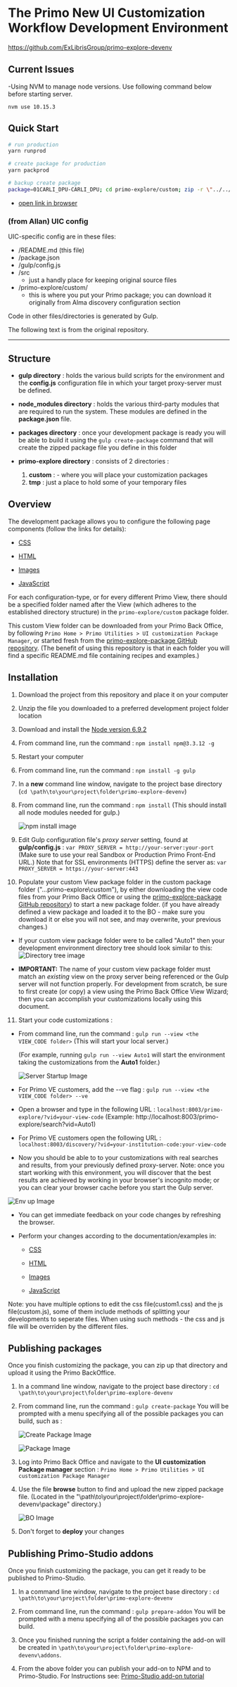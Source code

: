 # The Primo New UI Customization Workflow Development Environment
 https://github.com/ExLibrisGroup/primo-explore-devenv
 
## Current Issues


-Using NVM to manage node versions. Use following command below before starting server.
```
nvm use 10.15.3
```

## Quick Start


 

```bash
# run production
yarn runprod
```

```bash
# create package for production
yarn packprod
```

```bash
# backup create package
package=01CARLI_DPU-CARLI_DPU; cd primo-explore/custom; zip -r \"../../packages/${package}.zip\" $package -x \"*.DS_Store\" -x \"**/*.scss\"; cd ../../
```

- [open link in browser](http://localhost:8003/discovery/search?vid=01CARLI_DPU-CARLI_DPU)


### (from Allan) UIC config

UIC-specific config are in these files:
- /README.md (this file)
- /package.json
- /gulp/config.js
- /src
  -  just a handly place for keeping original source files
- /primo-explore/custom/
  - this is where you put your Primo package; you can download it originally from Alma discovery configuration section

Code in other files/directories is generated by Gulp.



The following text is from the original repository.

<hr />

## Structure

- <b>gulp directory</b> : holds the various build scripts for the environment and the <b>config.js</b> configuration file in which your target proxy-server must be defined.

- <b>node_modules directory</b> : holds the various third-party modules that are required to run the system. These modules are defined in the <b>package.json</b> file.

- <b>packages directory</b> : once your development package is ready you will be able to build it using the `gulp create-package` command that will create the zipped package file you define in this folder

- <b>primo-explore directory</b> : consists of 2 directories :
  1.  <b>custom</b> : - where you will place your customization packages
  2.  <b>tmp</b> : just a place to hold some of your temporary files

## Overview

The development package allows you to configure the following page components (follow the links for details):

- [CSS](https://github.com/ExLibrisGroup/primo-explore-package/tree/master/VIEW_CODE/css "css documentation")

- [HTML](https://github.com/ExLibrisGroup/primo-explore-package/tree/master/VIEW_CODE/html "html documentation")

- [Images](https://github.com/ExLibrisGroup/primo-explore-package/tree/master/VIEW_CODE/img "images documentation")

- [JavaScript](https://github.com/ExLibrisGroup/primo-explore-package/tree/master/VIEW_CODE/js "javascript documentation")

For each configuration-type, or for every different Primo View, there should be a specified folder named after the View (which adheres to the established directory structure) in the `primo-explore/custom` package folder.

This custom View folder can be downloaded from your Primo Back Office, by following `Primo Home > Primo Utilities > UI customization Package Manager`, or started fresh from the [primo-explore-package GitHub repository](https://github.com/ExLibrisGroup/primo-explore-package "primo-explore-package repository"). (The benefit of using this repository is that in each folder you will find a specific README.md file containing recipes and examples.)

## Installation

1.  Download the project from this repository and place it on your computer

2.  Unzip the file you downloaded to a preferred development project folder location

3.  Download and install the [Node version 6.9.2](https://nodejs.org/download/release/v6.9.2/)

4.  From command line, run the command : `npm install npm@3.3.12 -g`

5.  Restart your computer

6.  From command line, run the command : `npm install -g gulp`

7.  In a <b>new</b> command line window, navigate to the project base directory (`cd \path\to\your\project\folder\primo-explore-devenv`)

8.  From command line, run the command : `npm install` (This should install all node modules needed for gulp.)

    ![npm install image](./help_files/npmInstall.png "Running npm install")

9.  Edit Gulp configuration file's <i>proxy server</i> setting, found at <b>gulp/config.js</b> : `var PROXY_SERVER = http://your-server:your-port` (Make sure to use your real Sandbox or Production Primo Front-End URL.) Note that for SSL environments (HTTPS) define the server as: `var PROXY_SERVER = https://your-server:443`

10. Populate your custom View package folder in the custom package folder ("...primo-explore\custom"), by either downloading the view code files from your Primo Back Office or using the [primo-explore-package GitHub repository](https://github.com/ExLibrisGroup/primo-explore-package "primo-explore-package repository")) to start a new package folder. (if you have already defined a view package and loaded it to the BO - make sure you download it or else you will not see, and may overwrite, your previous changes.)

- If your custom view package folder were to be called "Auto1" then your development environment directory tree should look similar to this:
  ![Directory tree image](./help_files/direcoryTree.png "Directory tree")

- <b>IMPORTANT:</b> The name of your custom view package folder must match an <i>existing</i> view on the proxy server being referenced or the Gulp server will not function properly. For development from scratch, be sure to first create (or copy) a view using the Primo Back Office View Wizard; then you can accomplish your customizations locally using this document.

11. Start your code customizations :

- From command line, run the command : `gulp run --view <the VIEW_CODE folder>` (This will start your local server.)

  (For example, running `gulp run --view Auto1` will start the environment taking the customizations from the <b>Auto1</b> folder.)

  ![Server Startup Image](./help_files/serverStartup.png "Server Startup")

- For Primo VE customers, add the --ve flag :
  `gulp run --view <the VIEW_CODE folder> --ve`
- Open a browser and type in the following URL : `localhost:8003/primo-explore/?vid=your-view-code` (Example: http://localhost:8003/primo-explore/search?vid=Auto1)
- For Primo VE customers open the following URL : `localhost:8003/discovery/?vid=your-institution-code:your-view-code`

- Now you should be able to to your customizations with real searches and results, from your previously defined proxy-server. Note: once you start working with this environment, you will discover that the best results are achieved by working in your browser's incognito mode; or you can clear your browser cache before you start the Gulp server.

![Env up Image](./help_files/searchResults.png "Env up")

- You can get immediate feedback on your code changes by refreshing the browser.

- Perform your changes according to the documentation/examples in:

  - [CSS](https://github.com/ExLibrisGroup/primo-explore-package/tree/master/VIEW_CODE/css "css documentation")

  - [HTML](https://github.com/ExLibrisGroup/primo-explore-package/tree/master/VIEW_CODE/html "html documentation")

  - [Images](https://github.com/ExLibrisGroup/primo-explore-package/tree/master/VIEW_CODE/img "images documentation")

  - [JavaScript](https://github.com/ExLibrisGroup/primo-explore-package/tree/master/VIEW_CODE/js "javascript documentation")

Note: you have multiple options to edit the css file(custom1.css) and the js file(custom.js), some of them include methods of splitting your developments to seperate files. When using such methods - the css and js file will be overriden by the different files.

## Publishing packages

Once you finish customizing the package, you can zip up that directory and upload it using the Primo BackOffice.

1. In a command line window, navigate to the project base directory : `cd \path\to\your\project\folder\primo-explore-devenv`

2. From command line, run the command : `gulp create-package` You will be prompted with a menu specifying all of the possible packages you can build, such as :

   ![Create Package Image](./help_files/createPackage.png "Create Package up")

   ![Package Image](./help_files/packages.png "Package up")

3. Log into Primo Back Office and navigate to the <b>UI customization Package manager</b> section : `Primo Home > Primo Utilities > UI customization Package Manager`

4. Use the file <b>browse</b> button to find and upload the new zipped package file. (Located in the "\path\to\your\project\folder\primo-explore-devenv\package" directory.)

   ![BO Image](./help_files/bo.png "BO up")

5. Don't forget to <b>deploy</b> your changes

## Publishing Primo-Studio addons

Once you finish customizing the package, you can get it ready to be published to Primo-Studio.

1. In a command line window, navigate to the project base directory : `cd \path\to\your\project\folder\primo-explore-devenv`

2. From command line, run the command : `gulp prepare-addon` You will be prompted with a menu specifying all of the possible packages you can build.

3. Once you finished running the script a folder containing the add-on will be created in `\path\to\your\project\folder\primo-explore-devenv\addons`.

4. From the above folder you can publish your add-on to NPM and to Primo-Studio. For Instructions see: [Primo-Studio add-on tutorial](https://github.com/ExLibrisGroup/Primo-Studio-Addon-Tutorial)
